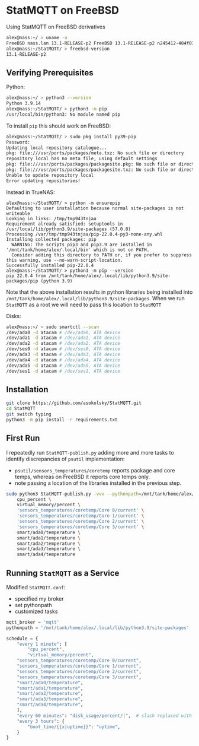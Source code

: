 # StatMQTT on FreeBSD

Using StatMQTT on FreeBSD derivatives

```sh
alex@nass:~/ > uname -a
FreeBSD nass.lan 13.1-RELEASE-p2 FreeBSD 13.1-RELEASE-p2 n245412-484f039b1d0 TRUENAS amd64
alex@nass:~/StatMQTT/ > freebsd-version
13.1-RELEASE-p2
```

## Verifying Prerequisites

Python:
```sh
alex@nass:~/ > python3 --version
Python 3.9.14
alex@nass:~/StatMQTT/ > python3 -m pip
/usr/local/bin/python3: No module named pip
```

To install `pip` this should work on FreeBSD:
```sh
alex@nass:~/StatMQTT/ > sudo pkg install py39-pip
Password:
Updating local repository catalogue...
pkg: file:///usr/ports/packages/meta.txz: No such file or directory
repository local has no meta file, using default settings
pkg: file:///usr/ports/packages/packagesite.pkg: No such file or directory
pkg: file:///usr/ports/packages/packagesite.txz: No such file or directory
Unable to update repository local
Error updating repositories!
```

Instead in TrueNAS:

```
alex@nass:~/StatMQTT/ > python -m ensurepip
Defaulting to user installation because normal site-packages is not writeable
Looking in links: /tmp/tmp943tnjaa
Requirement already satisfied: setuptools in /usr/local/lib/python3.9/site-packages (57.0.0)
Processing /var/tmp/tmp943tnjaa/pip-22.0.4-py3-none-any.whl
Installing collected packages: pip
  WARNING: The scripts pip3 and pip3.9 are installed in '/mnt/tank/home/alex/.local/bin' which is not on PATH.
  Consider adding this directory to PATH or, if you prefer to suppress this warning, use --no-warn-script-location.
Successfully installed pip-22.0.4
alex@nass:~/StatMQTT/ > python3 -m pip --version
pip 22.0.4 from /mnt/tank/home/alex/.local/lib/python3.9/site-packages/pip (python 3.9)
```

Note that the above installation results in python libraries being installed
into `/mnt/tank/home/alex/.local/lib/python3.9/site-packages`.  When we run
`StatMQTT` as a root we will need to pass this location to `StatMQTT`

Disks:
```sh
alex@nass:~/ > sudo smartctl --scan
/dev/ada0 -d atacam # /dev/ada0, ATA device
/dev/ada1 -d atacam # /dev/ada1, ATA device
/dev/ada2 -d atacam # /dev/ada2, ATA device
/dev/ses0 -d atacam # /dev/ses0, ATA device
/dev/ada3 -d atacam # /dev/ada3, ATA device
/dev/ada4 -d atacam # /dev/ada4, ATA device
/dev/ada5 -d atacam # /dev/ada5, ATA device
/dev/ses1 -d atacam # /dev/ses1, ATA device
```

## Installation

```sh
git clone https://github.com/asokolsky/StatMQTT.git
cd StatMQTT
git switch typing
python3 -m pip install -r requirements.txt
```

## First Run

I repeatedly run `StatMQTT-publish.py` adding more and more tasks to identify
discrepancies of `psutil` implementation:

* `psutil/sensors_temperatures/coretemp` reports  package and core temps,
whereas on FreeBSD it reports core temps only.
* note passing a location of the libraries installed in the previous step.

```sh
sudo python3 StatMQTT-publish.py -vvv --pythonpath=/mnt/tank/home/alex/.local/lib/python3.9/site-packages mqtt \
    cpu_percent \
    virtual_memory/percent \
    'sensors_temperatures/coretemp/Core 0/current' \
    'sensors_temperatures/coretemp/Core 1/current' \
    'sensors_temperatures/coretemp/Core 2/current' \
    'sensors_temperatures/coretemp/Core 3/current' \
    smart/ada0/temperature \
    smart/ada1/temperature \
    smart/ada2/temperature \
    smart/ada3/temperature \
    smart/ada4/temperature
```

## Running `StatMQTT` as a Service

Modified `StatMQTT.conf`:

* specified my broker
* set pythonpath
* customized tasks

```python
mqtt_broker = 'mqtt'
pythonpath = '/mnt/tank/home/alex/.local/lib/python3.9/site-packages'

schedule = {
    "every 1 minute": [
        "cpu_percent",
        "virtual_memory/percent",
	"sensors_temperatures/coretemp/Core 0/current",
	"sensors_temperatures/coretemp/Core 1/current",
	"sensors_temperatures/coretemp/Core 2/current",
	"sensors_temperatures/coretemp/Core 3/current",
	"smart/ada0/temperature",
	"smart/ada1/temperature",
	"smart/ada2/temperature",
	"smart/ada3/temperature",
	"smart/ada4/temperature",
    ],
    "every 60 minutes": "disk_usage/percent/|",  # slash replaced with vertical slash
    "every 3 hours": {
        "boot_time/{{x|uptime}}": "uptime",
    }
}
```
